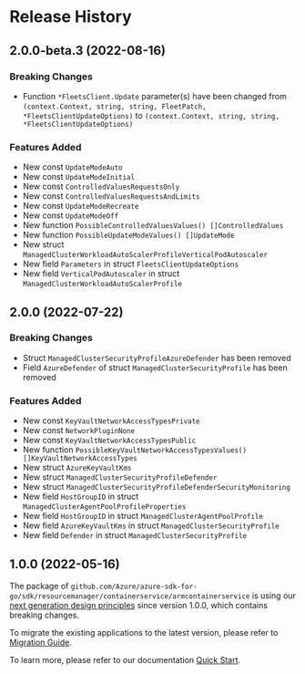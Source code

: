 # Release History

## 2.0.0-beta.3 (2022-08-16)
### Breaking Changes

- Function `*FleetsClient.Update` parameter(s) have been changed from `(context.Context, string, string, FleetPatch, *FleetsClientUpdateOptions)` to `(context.Context, string, string, *FleetsClientUpdateOptions)`

### Features Added

- New const `UpdateModeAuto`
- New const `UpdateModeInitial`
- New const `ControlledValuesRequestsOnly`
- New const `ControlledValuesRequestsAndLimits`
- New const `UpdateModeRecreate`
- New const `UpdateModeOff`
- New function `PossibleControlledValuesValues() []ControlledValues`
- New function `PossibleUpdateModeValues() []UpdateMode`
- New struct `ManagedClusterWorkloadAutoScalerProfileVerticalPodAutoscaler`
- New field `Parameters` in struct `FleetsClientUpdateOptions`
- New field `VerticalPodAutoscaler` in struct `ManagedClusterWorkloadAutoScalerProfile`


## 2.0.0 (2022-07-22)
### Breaking Changes

- Struct `ManagedClusterSecurityProfileAzureDefender` has been removed
- Field `AzureDefender` of struct `ManagedClusterSecurityProfile` has been removed

### Features Added

- New const `KeyVaultNetworkAccessTypesPrivate`
- New const `NetworkPluginNone`
- New const `KeyVaultNetworkAccessTypesPublic`
- New function `PossibleKeyVaultNetworkAccessTypesValues() []KeyVaultNetworkAccessTypes`
- New struct `AzureKeyVaultKms`
- New struct `ManagedClusterSecurityProfileDefender`
- New struct `ManagedClusterSecurityProfileDefenderSecurityMonitoring`
- New field `HostGroupID` in struct `ManagedClusterAgentPoolProfileProperties`
- New field `HostGroupID` in struct `ManagedClusterAgentPoolProfile`
- New field `AzureKeyVaultKms` in struct `ManagedClusterSecurityProfile`
- New field `Defender` in struct `ManagedClusterSecurityProfile`


## 1.0.0 (2022-05-16)

The package of `github.com/Azure/azure-sdk-for-go/sdk/resourcemanager/containerservice/armcontainerservice` is using our [next generation design principles](https://azure.github.io/azure-sdk/general_introduction.html) since version 1.0.0, which contains breaking changes.

To migrate the existing applications to the latest version, please refer to [Migration Guide](https://aka.ms/azsdk/go/mgmt/migration).

To learn more, please refer to our documentation [Quick Start](https://aka.ms/azsdk/go/mgmt).